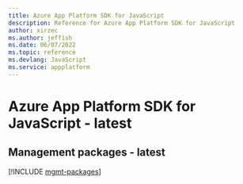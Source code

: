```yaml
---
title: Azure App Platform SDK for JavaScript
description: Reference for Azure App Platform SDK for JavaScript
author: xirzec
ms.author: jeffish
ms.date: 06/07/2022
ms.topic: reference
ms.devlang: JavaScript
ms.service: appplatform
---
```

# Azure App Platform SDK for JavaScript - latest
## Management packages - latest
[!INCLUDE [mgmt-packages](app-platform-mgmt-index.md)]
